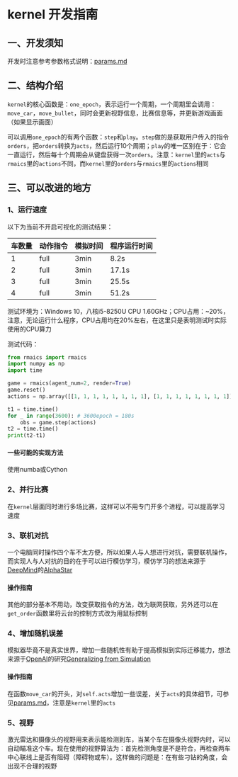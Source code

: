 # kernel 开发指南

## 一、开发须知

开发时注意参考参数格式说明：[params.md](./params.md)

## 二、结构介绍

`kernel`的核心函数是：`one_epoch`，表示运行一个周期，一个周期里会调用：`move_car`，`move_bullet`，同时会更新视野信息，比赛信息等，并更新游戏画面（如果显示画面）

可以调用`one_epoch`的有两个函数：`step`和`play`。`step`做的是获取用户传入的指令`orders`，把`orders`转换为`acts`，然后运行10个周期；`play`的唯一区别在于：它会一直运行，然后每十个周期会从键盘获得一次`orders`。注意：`kernel`里的`acts`与`rmaics`里的`actions`不同，而`kernel`里的`orders`与`rmaics`里的`actions`相同

## 三、可以改进的地方

### 1、运行速度

以下为当前不开启可视化的测试结果：

|车数量|动作指令|模拟时间|程序运行时间|
|-|-|-|-|
|1|full|3min|8.2s|
|2|full|3min|17.1s|
|3|full|3min|25.5s|
|4|full|3min|51.2s|

测试环境为：Windows 10，八核i5-8250U CPU 1.60GHz；CPU占用：~20%，注意，无论运行什么程序，CPU占用均在20%左右，在这里只是表明测试时实际使用的CPU算力

测试代码：

```python
from rmaics import rmaics
import numpy as np
import time

game = rmaics(agent_num=2, render=True)
game.reset()
actions = np.array([[1, 1, 1, 1, 1, 1, 1, 1], [1, 1, 1, 1, 1, 1, 1, 1]])

t1 = time.time()
for _ in range(3600): # 3600epoch = 180s
    obs = game.step(actions)
t2 = time.time()
print(t2-t1)
```

#### 一些可能的实现方法

使用numba或Cython

### 2、并行比赛

在`kernel`层面同时进行多场比赛，这样可以不用专门开多个进程，可以提高学习速度

### 3、联机对抗

一个电脑同时操作四个车不太方便，所以如果人与人想进行对抗，需要联机操作，而实现人与人对抗的目的在于可以进行模仿学习，模仿学习的想法来源于[DeepMind](https://deepmind.com/)的[AlphaStar](https://deepmind.com/blog/alphastar-mastering-real-time-strategy-game-starcraft-ii/)

#### 操作指南

其他的部分基本不用动，改变获取指令的方法，改为联网获取，另外还可以在`get_order`函数里将云台的控制方式改为用鼠标控制

### 4、增加随机误差

模拟器毕竟不是真实世界，增加一些随机性有助于提高模拟到实际迁移能力，想法来源于[OpenAI](https://openai.com/)的研究[Generalizing from Simulation](https://blog.openai.com/generalizing-from-simulation/)

#### 操作指南

在函数`move_car`的开头，对`self.acts`增加一些误差，关于`acts`的具体细节，可参见[params.md](./params.md)，注意是`kernel`里的`acts`

### 5、视野

激光雷达和摄像头的视野用来表示能检测到车，当某个车在摄像头视野内时，可以自动瞄准这个车。现在使用的视野算法为：首先检测角度是不是符合，再检查两车中心联线上是否有阻碍（障碍物或车）。这样做的问题是：在有些刁钻的角度，会出现不合理的视野
